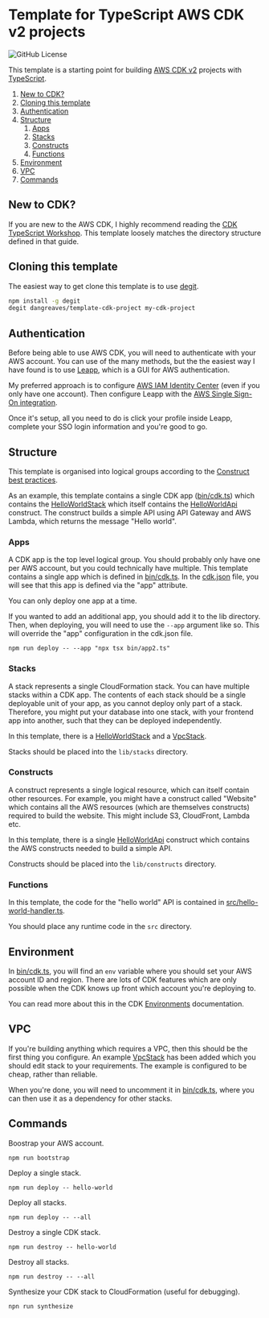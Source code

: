 # Template for TypeScript AWS CDK v2 projects

![GitHub License](https://img.shields.io/github/license/dangreaves/template-cdk)

This template is a starting point for building [AWS CDK v2](https://docs.aws.amazon.com/cdk/api/v2/docs/aws-construct-library.html) projects with [TypeScript](https://www.typescriptlang.org).

1. [New to CDK?](#new-to-cdk)
2. [Cloning this template](#cloning-this-template)
3. [Authentication](#authentication)
4. [Structure](#structure)
   1. [Apps](#apps)
   2. [Stacks](#stacks)
   3. [Constructs](#constructs)
   4. [Functions](#functions)
5. [Environment](#environment)
6. [VPC](#vpc)
7. [Commands](#commands)

## New to CDK?

If you are new to the AWS CDK, I highly recommend reading the [CDK TypeScript Workshop](https://cdkworkshop.com/20-typescript.html). This template loosely matches the directory structure defined in that guide.

## Cloning this template

The easiest way to get clone this template is to use [degit](https://github.com/Rich-Harris/degit).

```sh
npm install -g degit
degit dangreaves/template-cdk-project my-cdk-project
```

## Authentication

Before being able to use AWS CDK, you will need to authenticate with your AWS account. You can use of the many methods, but the the easiest way I have found is to use [Leapp](https://www.leapp.cloud), which is a GUI for AWS authentication.

My preferred approach is to configure [AWS IAM Identity Center](https://aws.amazon.com/iam/identity-center) (even if you only have one account). Then configure Leapp with the [AWS Single Sign-On integration](https://docs.leapp.cloud/latest/configuring-integration/configure-aws-single-sign-on-integration/).

Once it's setup, all you need to do is click your profile inside Leapp, complete your SSO login information and you're good to go.

## Structure

This template is organised into logical groups according to the [Construct best practices](https://docs.aws.amazon.com/cdk/v2/guide/best-practices.html#best-practices-constructs).

As an example, this template contains a single CDK app ([bin/cdk.ts](./bin/cdk.ts)) which contains the [HelloWorldStack](./lib/stacks/hello-world.ts) which itself contains the [HelloWorldApi](./lib/constructs/hello-world-api.ts) construct. The construct builds a simple API using API Gateway and AWS Lambda, which returns the message "Hello world".

### Apps

A CDK app is the top level logical group. You should probably only have one per AWS account, but you could technically have multiple. This template contains a single app which is defined in [bin/cdk.ts](./bin/cdk.ts). In the [cdk.json](./cdk.json) file, you will see that this app is defined via the "app" attribute.

You can only deploy one app at a time.

If you wanted to add an additional app, you should add it to the lib directory. Then, when deploying, you will need to use the `--app` argument like so. This will override the "app" configuration in the cdk.json file.

```
npm run deploy -- --app "npx tsx bin/app2.ts"
```

### Stacks

A stack represents a single CloudFormation stack. You can have multiple stacks within a CDK app. The contents of each stack should be a single deployable unit of your app, as you cannot deploy only part of a stack. Therefore, you might put your database into one stack, with your frontend app into another, such that they can be deployed independently.

In this template, there is a [HelloWorldStack](./lib/stacks/hello-world.ts) and a [VpcStack](./lib/stacks/vpc.ts).

Stacks should be placed into the `lib/stacks` directory.

### Constructs

A construct represents a single logical resource, which can itself contain other resources. For example, you might have a construct called "Website" which contains all the AWS resources (which are themselves constructs) required to build the website. This might include S3, CloudFront, Lambda etc.

In this template, there is a single [HelloWorldApi](./lib/constructs/hello-world-api.ts) construct which contains the AWS constructs needed to build a simple API.

Constructs should be placed into the `lib/constructs` directory.

### Functions

In this template, the code for the "hello world" API is contained in [src/hello-world-handler.ts](./src/hello-world-handler.ts).

You should place any runtime code in the `src` directory.

## Environment

In [bin/cdk.ts](./bin/cdk.ts), you will find an `env` variable where you should set your AWS account ID and region. There are lots of CDK features which are only possible when the CDK knows up front which account you're deploying to.

You can read more about this in the CDK [Environments](https://docs.aws.amazon.com/cdk/v2/guide/environments.html) documentation.

## VPC

If you're building anything which requires a VPC, then this should be the first thing you configure. An example [VpcStack](./lib/stacks/vpc.ts) has been added which you should edit stack to your requirements. The example is configured to be cheap, rather than reliable.

When you're done, you will need to uncomment it in [bin/cdk.ts](./bin/cdk.ts), where you can then use it as a dependency for other stacks.

## Commands

Boostrap your AWS account.

```
npm run bootstrap
```

Deploy a single stack.

```
npm run deploy -- hello-world
```

Deploy all stacks.

```
npm run deploy -- --all
```

Destroy a single CDK stack.

```
npm run destroy -- hello-world
```

Destroy all stacks.

```
npm run destroy -- --all
```

Synthesize your CDK stack to CloudFormation (useful for debugging).

```
npn run synthesize
```
